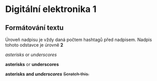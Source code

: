 # Digitální elektronika 1

## Formátování textu
Úroveň nadpisu je vždy daná počtem hashtagů před nadpisem. Nadpis tohoto odstavce je úrovně **2**


*asterisks* or _underscores_

**asterisks** or __underscores__

**asterisks and _underscores_**
~~Scratch this.~~
